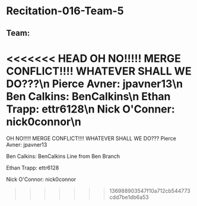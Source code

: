# Recitation-016-Team-5

## Team:

<<<<<<< HEAD
OH NO!!!!! MERGE CONFLICT!!!! WHATEVER SHALL WE DO???\n
Pierce Avner:  jpavner13\n
Ben Calkins:   BenCalkins\n
Ethan Trapp:   ettr6128\n
Nick O'Conner: nick0connor\n
=======
OH NO!!!!! MERGE CONFLICT!!!! WHATEVER SHALL WE DO???
Pierce Avner:  jpavner13

Ben Calkins:   BenCalkins
Line from Ben Branch

Ethan Trapp:   ettr6128

Nick O'Connor: nick0connor
>>>>>>> 136988903547f10a712cb544773cdd7be1db6a53
